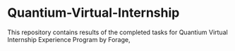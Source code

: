 # Quantium-Virtual-Internship

This repository contains results of the completed tasks for Quantium Virtual Internship Experience Program by Forage, 
